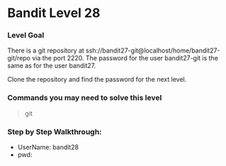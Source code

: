 # Bandit Level 28

### Level Goal
There is a git repository at ssh://bandit27-git@localhost/home/bandit27-git/repo via the port 2220. The password for the user bandit27-git is the same as for the user bandit27.

Clone the repository and find the password for the next level.

### Commands you may need to solve this level
> git 

### Step by Step Walkthrough:



* UserName: bandit28
* pwd: 